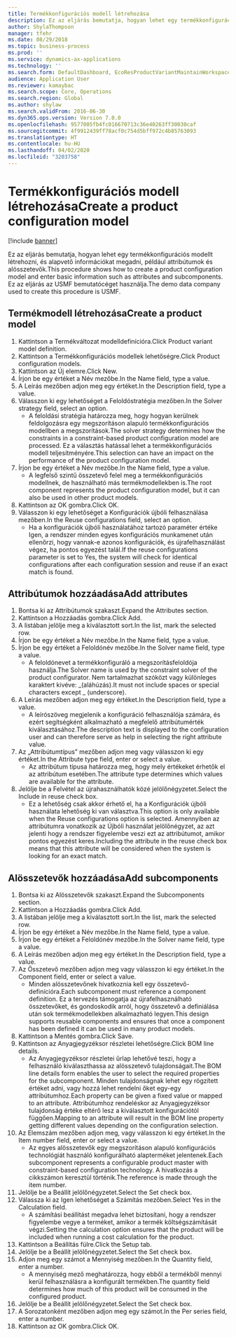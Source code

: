 ```yaml
---
title: Termékkonfigurációs modell létrehozása
description: Ez az eljárás bemutatja, hogyan lehet egy termékkonfigurációs modellt létrehozni, és alapvető információkat megadni, például attribútumok és alösszetevők.
author: ShylaThompson
manager: tfehr
ms.date: 08/29/2018
ms.topic: business-process
ms.prod: ''
ms.service: dynamics-ax-applications
ms.technology: ''
ms.search.form: DefaultDashboard, EcoResProductVariantMaintainWorkspace, PCProductConfigurationModelListPage, PCCreateProductConfigurationModel, PCProductConfigurationModelDetails, PCBOMLineDetails
audience: Application User
ms.reviewer: kamaybac
ms.search.scope: Core, Operations
ms.search.region: Global
ms.author: shylaw
ms.search.validFrom: 2016-06-30
ms.dyn365.ops.version: Version 7.0.0
ms.openlocfilehash: 9577005fb4fc016670713c36e40263ff30030caf
ms.sourcegitcommit: 4f9912439ff78acf0c754d5bff972c4b85763093
ms.translationtype: HT
ms.contentlocale: hu-HU
ms.lasthandoff: 04/02/2020
ms.locfileid: "3203758"
---
```

# <a name="create-a-product-configuration-model"></a><span data-ttu-id="0f282-103">Termékkonfigurációs modell létrehozása</span><span class="sxs-lookup"><span data-stu-id="0f282-103">Create a product configuration model</span></span>

[!include [banner](../../includes/banner.md)]

<span data-ttu-id="0f282-104">Ez az eljárás bemutatja, hogyan lehet egy termékkonfigurációs modellt létrehozni, és alapvető információkat megadni, például attribútumok és alösszetevők.</span><span class="sxs-lookup"><span data-stu-id="0f282-104">This procedure shows how to create a product configuration model and enter basic information such as attributes and subcomponents.</span></span> <span data-ttu-id="0f282-105">Ez az eljárás az USMF bemutatócéget használja.</span><span class="sxs-lookup"><span data-stu-id="0f282-105">The demo data company used to create this procedure is USMF.</span></span>


## <a name="create-a-product-model"></a><span data-ttu-id="0f282-106">Termékmodell létrehozása</span><span class="sxs-lookup"><span data-stu-id="0f282-106">Create a product model</span></span>
1. <span data-ttu-id="0f282-107">Kattintson a Termékváltozat modelldefinícióra.</span><span class="sxs-lookup"><span data-stu-id="0f282-107">Click Product variant model definition.</span></span>
2. <span data-ttu-id="0f282-108">Kattintson a Termékkonfigurációs modellek lehetőségre.</span><span class="sxs-lookup"><span data-stu-id="0f282-108">Click Product configuration models.</span></span>
3. <span data-ttu-id="0f282-109">Kattintson az Új elemre.</span><span class="sxs-lookup"><span data-stu-id="0f282-109">Click New.</span></span>
4. <span data-ttu-id="0f282-110">Írjon be egy értéket a Név mezőbe.</span><span class="sxs-lookup"><span data-stu-id="0f282-110">In the Name field, type a value.</span></span>
5. <span data-ttu-id="0f282-111">A Leírás mezőben adjon meg egy értéket.</span><span class="sxs-lookup"><span data-stu-id="0f282-111">In the Description field, type a value.</span></span>
6. <span data-ttu-id="0f282-112">Válasszon ki egy lehetőséget a Feloldóstratégia mezőben.</span><span class="sxs-lookup"><span data-stu-id="0f282-112">In the Solver strategy field, select an option.</span></span>
    * <span data-ttu-id="0f282-113">A feloldási stratégia határozza meg, hogy hogyan kerülnek feldolgozásra egy megszorításon alapuló termékkonfigurációs modellben a megszorítások.</span><span class="sxs-lookup"><span data-stu-id="0f282-113">The solver strategy determines how the constraints in a constraint-based product configuration model are processed.</span></span> <span data-ttu-id="0f282-114">Ez a választás hatással lehet a termékkonfigurációs modell teljesítményére.</span><span class="sxs-lookup"><span data-stu-id="0f282-114">This selection can have an impact on the performance of the product configuration model.</span></span>  
7. <span data-ttu-id="0f282-115">Írjon be egy értéket a Név mezőbe.</span><span class="sxs-lookup"><span data-stu-id="0f282-115">In the Name field, type a value.</span></span>
    * <span data-ttu-id="0f282-116">A legfelső szintű összetevő felel meg a termékkonfigurációs modellnek, de használható más termékmodellekben is.</span><span class="sxs-lookup"><span data-stu-id="0f282-116">The root component represents the product configuration model, but it can also be used in other product models.</span></span>  
8. <span data-ttu-id="0f282-117">Kattintson az OK gombra.</span><span class="sxs-lookup"><span data-stu-id="0f282-117">Click OK.</span></span>
9. <span data-ttu-id="0f282-118">Válasszon ki egy lehetőséget a Konfigurációk újbóli felhasználása mezőben.</span><span class="sxs-lookup"><span data-stu-id="0f282-118">In the Reuse configurations field, select an option.</span></span>
    * <span data-ttu-id="0f282-119">Ha a konfigurációk újbóli használatához tartozó paraméter értéke Igen, a rendszer minden egyes konfigurációs munkamenet után ellenőrzi, hogy vannak-e azonos konfigurációk, és újrafelhasználást végez, ha pontos egyezést talál.</span><span class="sxs-lookup"><span data-stu-id="0f282-119">If the reuse configurations parameter is set to Yes, the system will check for identical configurations after each configuration session and reuse if an exact match is found.</span></span>  

## <a name="add-attributes"></a><span data-ttu-id="0f282-120">Attribútumok hozzáadása</span><span class="sxs-lookup"><span data-stu-id="0f282-120">Add attributes</span></span>
1. <span data-ttu-id="0f282-121">Bontsa ki az Attribútumok szakaszt.</span><span class="sxs-lookup"><span data-stu-id="0f282-121">Expand the Attributes section.</span></span>
2. <span data-ttu-id="0f282-122">Kattintson a Hozzáadás gombra.</span><span class="sxs-lookup"><span data-stu-id="0f282-122">Click Add.</span></span>
3. <span data-ttu-id="0f282-123">A listában jelölje meg a kiválasztott sort.</span><span class="sxs-lookup"><span data-stu-id="0f282-123">In the list, mark the selected row.</span></span>
4. <span data-ttu-id="0f282-124">Írjon be egy értéket a Név mezőbe.</span><span class="sxs-lookup"><span data-stu-id="0f282-124">In the Name field, type a value.</span></span>
5. <span data-ttu-id="0f282-125">Írjon be egy értéket a Feloldónév mezőbe.</span><span class="sxs-lookup"><span data-stu-id="0f282-125">In the Solver name field, type a value.</span></span>
    * <span data-ttu-id="0f282-126">A feloldónevet a termékkonfiguráló a megszorításfeloldója használja.</span><span class="sxs-lookup"><span data-stu-id="0f282-126">The Solver name is used by the constraint solver of the product configurator.</span></span> <span data-ttu-id="0f282-127">Nem tartalmazhat szóközt vagy különleges karaktert kivéve: _(aláhúzás).</span><span class="sxs-lookup"><span data-stu-id="0f282-127">It must not include spaces or special characters except _ (underscore).</span></span>  
6. <span data-ttu-id="0f282-128">A Leírás mezőben adjon meg egy értéket.</span><span class="sxs-lookup"><span data-stu-id="0f282-128">In the Description field, type a value.</span></span>
    * <span data-ttu-id="0f282-129">A leírószöveg megjelenik a konfiguráció felhasználója számára, és ezért segítségként alkalmazható a megfelelő attribútumérték kiválasztásához.</span><span class="sxs-lookup"><span data-stu-id="0f282-129">The description text is displayed to the configuration user and can therefore serve as help in selecting the right attribute value.</span></span>  
7. <span data-ttu-id="0f282-130">Az „Attribútumtípus” mezőben adjon meg vagy válasszon ki egy értéket.</span><span class="sxs-lookup"><span data-stu-id="0f282-130">In the Attribute type field, enter or select a value.</span></span>
    * <span data-ttu-id="0f282-131">Az attribútum típusa határozza meg, hogy mely értékeket érhetők el az attribútum esetében.</span><span class="sxs-lookup"><span data-stu-id="0f282-131">The attribute type determines which values are available for the attribute.</span></span>  
8. <span data-ttu-id="0f282-132">Jelölje be a Felvétel az újrahasználhatók közé jelölőnégyzetet.</span><span class="sxs-lookup"><span data-stu-id="0f282-132">Select the Include in reuse check box.</span></span>
    * <span data-ttu-id="0f282-133">Ez a lehetőség csak akkor érhető el, ha a Konfigurációk újbóli használata lehetőség ki van választva.</span><span class="sxs-lookup"><span data-stu-id="0f282-133">This option is only available when the Reuse configurations option is selected.</span></span> <span data-ttu-id="0f282-134">Amennyiben az attribútumra vonatkozik az Újbóli használat jelölőnégyzet, az azt jelenti hogy a rendszer figyelembe veszi ezt az attribútumot, amikor pontos egyezést keres.</span><span class="sxs-lookup"><span data-stu-id="0f282-134">Including the attribute in the reuse check box means that this attribute will be considered when the system is looking for an exact match.</span></span>  

## <a name="add-subcomponents"></a><span data-ttu-id="0f282-135">Alösszetevők hozzáadása</span><span class="sxs-lookup"><span data-stu-id="0f282-135">Add subcomponents</span></span>
1. <span data-ttu-id="0f282-136">Bontsa ki az Alösszetevők szakaszt.</span><span class="sxs-lookup"><span data-stu-id="0f282-136">Expand the Subcomponents section.</span></span>
2. <span data-ttu-id="0f282-137">Kattintson a Hozzáadás gombra.</span><span class="sxs-lookup"><span data-stu-id="0f282-137">Click Add.</span></span>
3. <span data-ttu-id="0f282-138">A listában jelölje meg a kiválasztott sort.</span><span class="sxs-lookup"><span data-stu-id="0f282-138">In the list, mark the selected row.</span></span>
4. <span data-ttu-id="0f282-139">Írjon be egy értéket a Név mezőbe.</span><span class="sxs-lookup"><span data-stu-id="0f282-139">In the Name field, type a value.</span></span>
5. <span data-ttu-id="0f282-140">Írjon be egy értéket a Feloldónév mezőbe.</span><span class="sxs-lookup"><span data-stu-id="0f282-140">In the Solver name field, type a value.</span></span>
6. <span data-ttu-id="0f282-141">A Leírás mezőben adjon meg egy értéket.</span><span class="sxs-lookup"><span data-stu-id="0f282-141">In the Description field, type a value.</span></span>
7. <span data-ttu-id="0f282-142">Az Összetevő mezőben adjon meg vagy válasszon ki egy értéket.</span><span class="sxs-lookup"><span data-stu-id="0f282-142">In the Component field, enter or select a value.</span></span>
    * <span data-ttu-id="0f282-143">Minden alösszetevőnek hivatkoznia kell egy összetevő-definícióra.</span><span class="sxs-lookup"><span data-stu-id="0f282-143">Each subcomponent must reference a component definition.</span></span> <span data-ttu-id="0f282-144">Ez a tervezés támogatja az újrafelhasználható összetevőket, és gondoskodik arról, hogy összetevő a definiálása után sok termékmodellekben alkalmazható legyen.</span><span class="sxs-lookup"><span data-stu-id="0f282-144">This design supports reusable components and ensures that once a component has been defined it can be used in many product models.</span></span>  
8. <span data-ttu-id="0f282-145">Kattintson a Mentés gombra.</span><span class="sxs-lookup"><span data-stu-id="0f282-145">Click Save.</span></span>
9. <span data-ttu-id="0f282-146">Kattintson az Anyagjegyzéksor részletei lehetőségre.</span><span class="sxs-lookup"><span data-stu-id="0f282-146">Click BOM line details.</span></span>
    * <span data-ttu-id="0f282-147">Az Anyagjegyzéksor részletei űrlap lehetővé teszi, hogy a felhasználó kiválaszthassa az alösszetevő tulajdonságait.</span><span class="sxs-lookup"><span data-stu-id="0f282-147">The BOM line details form enables the user to select the required properties for the subcomponent.</span></span> <span data-ttu-id="0f282-148">Minden tulajdonságnak lehet egy rögzített értéket adni, vagy hozzá lehet rendelni őket egy-egy attribútumhoz.</span><span class="sxs-lookup"><span data-stu-id="0f282-148">Each property can be given a fixed value or mapped to an attribute.</span></span> <span data-ttu-id="0f282-149">Attribútumhoz rendeléskor az Anyagjegyzéksor tulajdonság értéke eltérő lesz a kiválasztott konfigurációtól függően.</span><span class="sxs-lookup"><span data-stu-id="0f282-149">Mapping to an attribute will result in the BOM line property getting different values depending on the configuration selection.</span></span>  
10. <span data-ttu-id="0f282-150">Az Elemszám mezőben adjon meg, vagy válasszon ki egy értéket.</span><span class="sxs-lookup"><span data-stu-id="0f282-150">In the Item number field, enter or select a value.</span></span>
    * <span data-ttu-id="0f282-151">Az egyes alösszetevők egy megszorításon alapuló konfigurációs technológiát használó konfigurálható alapterméket jelentenek.</span><span class="sxs-lookup"><span data-stu-id="0f282-151">Each subcomponent represents a configurable product master with constraint-based configuration technology.</span></span> <span data-ttu-id="0f282-152">A hivatkozás a cikkszámon keresztül történik.</span><span class="sxs-lookup"><span data-stu-id="0f282-152">The reference is made through the item number.</span></span>  
11. <span data-ttu-id="0f282-153">Jelölje be a Beállít jelölőnégyzetet.</span><span class="sxs-lookup"><span data-stu-id="0f282-153">Select the Set check box.</span></span>
12. <span data-ttu-id="0f282-154">Válassza ki az Igen lehetőséget a Számítás mezőben.</span><span class="sxs-lookup"><span data-stu-id="0f282-154">Select Yes in the Calculation field.</span></span>
    * <span data-ttu-id="0f282-155">A számítási beállítást megadva lehet biztosítani, hogy a rendszer figyelembe vegye a terméket, amikor a termék költségszámítását végzi.</span><span class="sxs-lookup"><span data-stu-id="0f282-155">Setting the calculation option ensures that the product will be included when running a cost calculation for the product.</span></span>  
13. <span data-ttu-id="0f282-156">Kattintson a Beállítás fülre.</span><span class="sxs-lookup"><span data-stu-id="0f282-156">Click the Setup tab.</span></span>
14. <span data-ttu-id="0f282-157">Jelölje be a Beállít jelölőnégyzetet.</span><span class="sxs-lookup"><span data-stu-id="0f282-157">Select the Set check box.</span></span>
15. <span data-ttu-id="0f282-158">Adjon meg egy számot a Mennyiség mezőben.</span><span class="sxs-lookup"><span data-stu-id="0f282-158">In the Quantity field, enter a number.</span></span>
    * <span data-ttu-id="0f282-159">A mennyiség mező meghatározza, hogy ebből a termékből mennyi kerül felhasználásra a konfigurált termékben.</span><span class="sxs-lookup"><span data-stu-id="0f282-159">The quantity field determines how much of this product will be consumed in the configured product.</span></span>  
16. <span data-ttu-id="0f282-160">Jelölje be a Beállít jelölőnégyzetet.</span><span class="sxs-lookup"><span data-stu-id="0f282-160">Select the Set check box.</span></span>
17. <span data-ttu-id="0f282-161">A Sorozatonként mezőben adjon meg egy számot.</span><span class="sxs-lookup"><span data-stu-id="0f282-161">In the Per series field, enter a number.</span></span>
18. <span data-ttu-id="0f282-162">Kattintson az OK gombra.</span><span class="sxs-lookup"><span data-stu-id="0f282-162">Click OK.</span></span>

